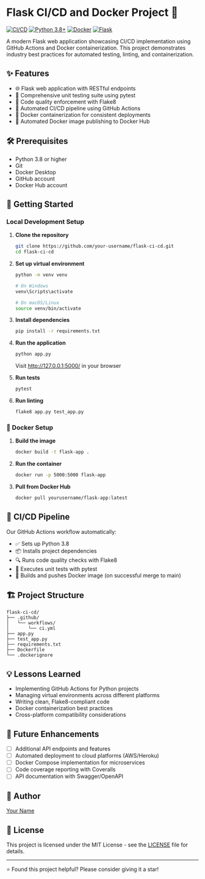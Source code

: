 # Flask CI/CD and Docker Project 🚀

[![CI/CD](https://github.com/Saifudheenpv/flask-ci-cd/actions/workflows/ci.yml/badge.svg)](https://github.com/your-username/flask-ci-cd/actions)
[![Python 3.8+](https://img.shields.io/badge/python-3.8+-blue.svg)](https://www.python.org/downloads/)
[![Docker](https://img.shields.io/badge/docker-%230db7ed.svg?style=flat&logo=docker&logoColor=white)](https://www.docker.com/)
[![Flask](https://img.shields.io/badge/flask-%23000.svg?style=flat&logo=flask&logoColor=white)](https://flask.palletsprojects.com/)

A modern Flask web application showcasing CI/CD implementation using GitHub Actions and Docker containerization. This project demonstrates industry best practices for automated testing, linting, and containerization.

## ✨ Features

- 🌐 Flask web application with RESTful endpoints
- 🧪 Comprehensive unit testing suite using pytest
- 📝 Code quality enforcement with Flake8
- 🔄 Automated CI/CD pipeline using GitHub Actions
- 🐳 Docker containerization for consistent deployments
- 🚀 Automated Docker image publishing to Docker Hub

## 🛠️ Prerequisites

- Python 3.8 or higher
- Git
- Docker Desktop
- GitHub account
- Docker Hub account

## 🚀 Getting Started

### Local Development Setup

1. **Clone the repository**
   ```bash
   git clone https://github.com/your-username/flask-ci-cd.git
   cd flask-ci-cd
   ```

2. **Set up virtual environment**
   ```bash
   python -m venv venv
   
   # On Windows
   venv\Scripts\activate
   
   # On macOS/Linux
   source venv/bin/activate
   ```

3. **Install dependencies**
   ```bash
   pip install -r requirements.txt
   ```

4. **Run the application**
   ```bash
   python app.py
   ```
   Visit http://127.0.0.1:5000/ in your browser

5. **Run tests**
   ```bash
   pytest
   ```

6. **Run linting**
   ```bash
   flake8 app.py test_app.py
   ```

### 🐳 Docker Setup

1. **Build the image**
   ```bash
   docker build -t flask-app .
   ```

2. **Run the container**
   ```bash
   docker run -p 5000:5000 flask-app
   ```

3. **Pull from Docker Hub**
   ```bash
   docker pull yourusername/flask-app:latest
   ```

## 🔄 CI/CD Pipeline

Our GitHub Actions workflow automatically:

- ✅ Sets up Python 3.8
- 📦 Installs project dependencies
- 🔍 Runs code quality checks with Flake8
- 🧪 Executes unit tests with pytest
- 🐳 Builds and pushes Docker image (on successful merge to main)

## 🏗️ Project Structure

```
flask-ci-cd/
├── .github/
│   └── workflows/
│       └── ci.yml
├── app.py
├── test_app.py
├── requirements.txt
├── Dockerfile
└── .dockerignore
```

## 💡 Lessons Learned

- Implementing GitHub Actions for Python projects
- Managing virtual environments across different platforms
- Writing clean, Flake8-compliant code
- Docker containerization best practices
- Cross-platform compatibility considerations

## 🚀 Future Enhancements

- [ ] Additional API endpoints and features
- [ ] Automated deployment to cloud platforms (AWS/Heroku)
- [ ] Docker Compose implementation for microservices
- [ ] Code coverage reporting with Coveralls
- [ ] API documentation with Swagger/OpenAPI

## 👤 Author

[Your Name](https://github.com/your-username)

## 📄 License

This project is licensed under the MIT License - see the [LICENSE](LICENSE) file for details.

---
⭐ Found this project helpful? Please consider giving it a star!